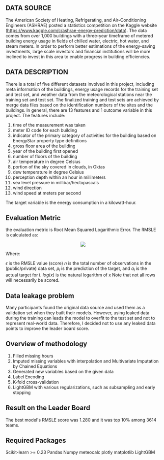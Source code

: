 ## DATA SOURCE

The American Society of Heating, Refrigerating, and Air-Conditioning Engineers (ASHRAE) posted a statistics competition on the Kaggle website (https://www.kaggle.com/c/ashrae-energy-prediction/data). The data comes from over 1,000 buildings with a three-year timeframe of metered building energy usage in fields of chilled water, electric, hot water, and steam meters. In order to perform better estimations of the energy-saving investments, large scale investors and financial institutions will be more inclined to invest in this area to enable progress in building efficiencies.


## DATA DESCRIPTION

There is a total of five different datasets involved in this project, including meta information of the buildings, energy usage records for the training set and test set, and weather data from the meteorological stations near the training set and test set. The finalized training and test sets are achieved by merge data files based on the identification numbers of the sites and the buildings. In general, there are 13 features and 1 outcome variable in this project. The features include:

1. time of the measurement was taken
2. meter ID code for each building
3. indicator of the primary category of activities for the building based on EnergyStar property type definitions
4. gross floor area of the building
5. year of the building first opened
6. number of floors of the building
7. air temperature in degree Celsius
8. portion of the sky covered in clouds, in Oktas
9. dew temperature in degree Celsius
10. perception depth within an hour in millimeters
11. sea level pressure in millibar/hectopascals
12. wind direction
13. wind speed at meters per second

The target variable is the energy consumption in a kilowatt-hour.


## Evaluation Metric
the evaluation metric is Root Mean Squared Logarithmic Error. The RMSLE is calculated as:
<p align="center">
<img src="https://render.githubusercontent.com/render/math?math=\epsilon = \sqrt{\frac{1}{n} \sum_{i=1}^n (\log(p_{i} %2B 1) - \log(a_{i} %2B 1))^2 }">
</p>
Where:

$\epsilon$ is the RMSLE value (score)
$n$ is the total number of observations in the (public/private) data set,
$p_i$ is the prediction of the target, and
$a_i$ is the actual target for i.
$log(x)$ is the natural logarithm of x
Note that not all rows will necessarily be scored.


## Data leakage problem
Many participants found the original data source and used them as a validation set when they built their models. However, using leaked data during the training can leads the model to overfit to the test set and not to represent real-world data. Therefore, I decided not to use any leaked data points to improve the leader board score.

## Overview of methodology
1. Filled missing hours
2. Imputed missing variables with interpolation and Multivariate Imputation by Chained Equations
3. Generated new variables based on the given data
4. Label Encoding
5. K-fold cross-validation
6. LightGBM with various regularizations, such as subsampling and early stopping 

## Result on the Leader Board
The best model's RMSLE score was 1.280 and it was top 10% among 3614 teams.


## Required Packages
Scikit-learn >= 0.23
Pandas
Numpy
meteocalc
plotly
matplotlib
LightGBM
